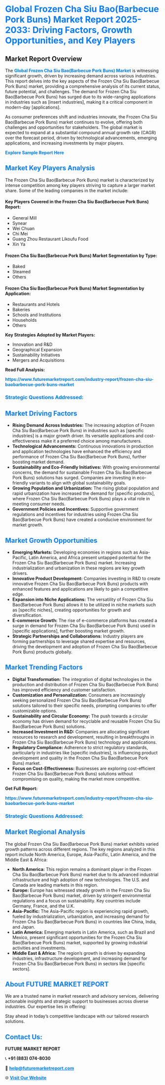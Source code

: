<h1 style="color: #007BFF;">Global Frozen Cha Siu Bao(Barbecue Pork Buns) Market Report 2025-2033: Driving Factors, Growth Opportunities, and Key Players</h1>

<section id="overview">
<h2>Market Report Overview</h2>
<p>The <a href="https://www.futuremarketreport.com/industry-report/frozen-cha-siu-baobarbecue-pork-buns-market" style="color: #007BFF; text-decoration: none;"><strong>Global Frozen Cha Siu Bao(Barbecue Pork Buns) Market</strong></a> is witnessing significant growth, driven by increasing demand across various industries. This report delves into the key aspects of the Frozen Cha Siu Bao(Barbecue Pork Buns) market, providing a comprehensive analysis of its current status, future potential, and challenges. The demand for Frozen Cha Siu Bao(Barbecue Pork Buns) has surged due to its wide-ranging applications in industries such as [insert industries], making it a critical component in modern-day [applications].</p>
<p>As consumer preferences shift and industries innovate, the Frozen Cha Siu Bao(Barbecue Pork Buns) market continues to evolve, offering both challenges and opportunities for stakeholders. The global market is expected to expand at a substantial compound annual growth rate (CAGR) over the forecast period, driven by technological advancements, emerging applications, and increasing investments by major players.</p>
</section>

<section id="overview">
<p><a href="https://www.futuremarketreport.com/request-sample/reportId=55898" style="color: #007BFF; text-decoration: none;"><strong>Explore Sample Report Here</strong></a></p>
</section>

<section id="key-players">
<h2 style="color: #007BFF;">Market Key Players Analysis</h2>
<p>The Frozen Cha Siu Bao(Barbecue Pork Buns) market is characterized by intense competition among key players striving to capture a larger market share. Some of the leading companies in the market include:</p>
<h4>Key Players Covered in the Frozen Cha Siu Bao(Barbecue Pork Buns) Report:</h4>
<ul><li>General Mill</li><li>Synear</li><li>Wei Chuan</li><li>Chi Mei</li><li>Guang Zhou Restaurant Likoufu Food</li><li>Xin Ya</li></ul>
<h4>Frozen Cha Siu Bao(Barbecue Pork Buns) Market Segmentation by Type:</h4>
<ul><li>Baked</li><li>Steamed</li><li>Others</li></ul>

<h4>Frozen Cha Siu Bao(Barbecue Pork Buns) Market Segmentation by Application:</h4>
<ul><li>Restaurants and Hotels</li><li>Bakeries</li><li>Schools and Institutions</li><li>Households</li><li>Others</li></ul>
<p><strong>Key Strategies Adopted by Market Players:</strong></p>
<ul>
<li>Innovation and R&D</li>
<li>Geographical Expansion</li>
<li>Sustainability Initiatives</li>
<li>Mergers and Acquisitions</li>
</ul>
</section>

<section>
<p><strong>Read Full Analysis: </strong></p><a href="https://www.futuremarketreport.com/industry-report/frozen-cha-siu-baobarbecue-pork-buns-market" style="color: #007BFF; text-decoration: none;"><strong>https://www.futuremarketreport.com/industry-report/frozen-cha-siu-baobarbecue-pork-buns-market</strong></a>
<h3 style="color: #007BFF;">Strategic Questions Addressed:</h3>
</section>

<section id="driving-factors">
<h2 style="color: #007BFF;">Market Driving Factors</h2>
<ul>
<li><strong>Rising Demand Across Industries:</strong> The increasing adoption of Frozen Cha Siu Bao(Barbecue Pork Buns) in industries such as [specific industries] is a major growth driver. Its versatile applications and cost-effectiveness make it a preferred choice among manufacturers.</li>
<li><strong>Technological Advancements:</strong> Continuous innovations in production and application technologies have enhanced the efficiency and performance of Frozen Cha Siu Bao(Barbecue Pork Buns), further boosting market demand.</li>
<li><strong>Sustainability and Eco-Friendly Initiatives:</strong> With growing environmental concerns, the demand for sustainable Frozen Cha Siu Bao(Barbecue Pork Buns) solutions has surged. Companies are investing in eco-friendly variants to align with global sustainability goals.</li>
<li><strong>Growing Population and Urbanization:</strong> The rising global population and rapid urbanization have increased the demand for [specific products], where Frozen Cha Siu Bao(Barbecue Pork Buns) plays a vital role in meeting consumer needs.</li>
<li><strong>Government Policies and Incentives:</strong> Supportive government regulations and incentives for industries using Frozen Cha Siu Bao(Barbecue Pork Buns) have created a conducive environment for market growth.</li>
</ul>
</section>

<section id="growth-opportunities">
<h2 style="color: #007BFF;">Market Growth Opportunities</h2>
<ul>
<li><strong>Emerging Markets:</strong> Developing economies in regions such as Asia-Pacific, Latin America, and Africa present untapped potential for the Frozen Cha Siu Bao(Barbecue Pork Buns) market. Increasing industrialization and urbanization in these regions are key growth drivers.</li>
<li><strong>Innovative Product Development:</strong> Companies investing in R&D to create innovative Frozen Cha Siu Bao(Barbecue Pork Buns) products with enhanced features and applications are likely to gain a competitive edge.</li>
<li><strong>Expansion into Niche Applications:</strong> The versatility of Frozen Cha Siu Bao(Barbecue Pork Buns) allows it to be utilized in niche markets such as [specific niches], creating opportunities for growth and diversification.</li>
<li><strong>E-commerce Growth:</strong> The rise of e-commerce platforms has created a surge in demand for Frozen Cha Siu Bao(Barbecue Pork Buns) used in [specific applications], further boosting market growth.</li>
<li><strong>Strategic Partnerships and Collaborations:</strong> Industry players are forming partnerships to leverage shared expertise and resources, driving the development and adoption of Frozen Cha Siu Bao(Barbecue Pork Buns) products globally.</li>
</ul>
</section>

<section id="trending-factors">
<h2 style="color: #007BFF;">Market Trending Factors</h2>
<ul>
<li><strong>Digital Transformation:</strong> The integration of digital technologies in the production and distribution of Frozen Cha Siu Bao(Barbecue Pork Buns) has improved efficiency and customer satisfaction.</li>
<li><strong>Customization and Personalization:</strong> Consumers are increasingly seeking personalized Frozen Cha Siu Bao(Barbecue Pork Buns) solutions tailored to their specific needs, prompting companies to offer customizable options.</li>
<li><strong>Sustainability and Circular Economy:</strong> The push towards a circular economy has driven demand for recyclable and reusable Frozen Cha Siu Bao(Barbecue Pork Buns) solutions.</li>
<li><strong>Increased Investment in R&D:</strong> Companies are allocating significant resources to research and development, resulting in breakthroughs in Frozen Cha Siu Bao(Barbecue Pork Buns) technology and applications.</li>
<li><strong>Regulatory Compliance:</strong> Adherence to strict regulatory standards, particularly in industries like [specific industries], is influencing product development and quality in the Frozen Cha Siu Bao(Barbecue Pork Buns) market.</li>
<li><strong>Focus on Cost-Effectiveness:</strong> Businesses are exploring cost-efficient Frozen Cha Siu Bao(Barbecue Pork Buns) solutions without compromising on quality, making the market more competitive.</li>
</ul>
</section>

<section>
<p><strong>Get Full Report: </strong></p><a href="https://www.futuremarketreport.com/industry-report/frozen-cha-siu-baobarbecue-pork-buns-market" style="color: #007BFF; text-decoration: none;"><strong>https://www.futuremarketreport.com/industry-report/frozen-cha-siu-baobarbecue-pork-buns-market</strong></a>
<h3 style="color: #007BFF;">Strategic Questions Addressed:</h3>
</section>


<section id="regional-analysis">
<h2 style="color: #007BFF;">Market Regional Analysis</h2>
<p>The global Frozen Cha Siu Bao(Barbecue Pork Buns) market exhibits varied growth patterns across different regions. The key regions analyzed in this report include North America, Europe, Asia-Pacific, Latin America, and the Middle East & Africa:</p>
<ul>
<li><strong>North America:</strong> This region remains a dominant player in the Frozen Cha Siu Bao(Barbecue Pork Buns) market due to its advanced industrial infrastructure and high adoption of new technologies. The U.S. and Canada are leading markets in this region.</li>
<li><strong>Europe:</strong> Europe has witnessed steady growth in the Frozen Cha Siu Bao(Barbecue Pork Buns) market, driven by stringent environmental regulations and a focus on sustainability. Key countries include Germany, France, and the U.K.</li>
<li><strong>Asia-Pacific:</strong> The Asia-Pacific region is experiencing rapid growth, fueled by industrialization, urbanization, and increasing demand for Frozen Cha Siu Bao(Barbecue Pork Buns) in countries like China, India, and Japan.</li>
<li><strong>Latin America:</strong> Emerging markets in Latin America, such as Brazil and Mexico, present significant opportunities for the Frozen Cha Siu Bao(Barbecue Pork Buns) market, supported by growing industrial activities and investments.</li>
<li><strong>Middle East & Africa:</strong> The region’s growth is driven by expanding industries, infrastructure development, and increasing demand for Frozen Cha Siu Bao(Barbecue Pork Buns) in sectors like [specific sectors].</li>
</ul>
</section>

<footer>
<h2 style="color: #007BFF;">About FUTURE MARKET REPORT</h2>
<p>We are a trusted name in market research and advisory services, delivering actionable insights and strategic support to businesses across diverse industries. Our expertise lies in offering:</p>

<p>Stay ahead in today’s competitive landscape with our tailored research solutions.</p>

<h2 style="color: #007BFF;">Contact Us:</h2>
<p><strong>FUTURE MARKET REPORT</strong></p>
<p>📞 <strong>+91 (883) 074-8030</strong></p>
<p>📧 <strong><a href="mailto:help@futuremarketreport.com" style="color: #007BFF;">help@futuremarketreport.com</a></strong></p>
<p>🌐 <strong><a href="https://www.futuremarketreport.com/" style="color: #007BFF;">Visit Our Website</a></strong></p>
</footer>